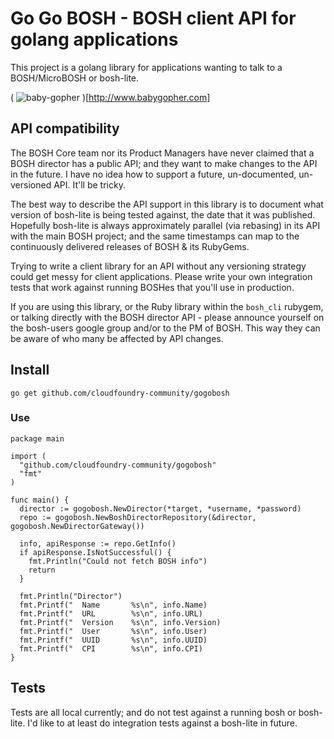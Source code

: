 # Go Go BOSH - BOSH client API for golang applications

This project is a golang library for applications wanting to talk to a BOSH/MicroBOSH or bosh-lite.

( ![baby-gopher](https://raw2.github.com/drnic/babygopher-site/gh-pages/images/babygopher-badge.png) )[http://www.babygopher.com]

## API compatibility

The BOSH Core team nor its Product Managers have never claimed that a BOSH director has a public API; and they want to make changes to the API in the future. I have no idea how to support a future, un-documented, un-versioned API. It'll be tricky.

The best way to describe the API support in this library is to document what version of bosh-lite is being tested against, the date that it was published. Hopefully bosh-lite is always approximately parallel (via rebasing) in its API with the main BOSH project; and the same timestamps can map to the continuously delivered releases of BOSH & its RubyGems.

Trying to write a client library for an API without any versioning strategy could get messy for client applications. Please write your own integration tests that work against running BOSHes that you'll use in production.

If you are using this library, or the Ruby library within the `bosh_cli` rubygem, or talking directly with the BOSH director API - please announce yourself on the bosh-users google group and/or to the PM of BOSH. This way they can be aware of who many be affected by API changes.

## Install

```
go get github.com/cloudfoundry-community/gogobosh
````

### Use

``` golang
package main

import (
  "github.com/cloudfoundry-community/gogobosh"
  "fmt"
)

func main() {
  director := gogobosh.NewDirector(*target, *username, *password)
  repo := gogobosh.NewBoshDirectorRepository(&director, gogobosh.NewDirectorGateway())

  info, apiResponse := repo.GetInfo()
  if apiResponse.IsNotSuccessful() {
    fmt.Println("Could not fetch BOSH info")
    return
  }

  fmt.Println("Director")
  fmt.Printf("  Name       %s\n", info.Name)
  fmt.Printf("  URL        %s\n", info.URL)
  fmt.Printf("  Version    %s\n", info.Version)
  fmt.Printf("  User       %s\n", info.User)
  fmt.Printf("  UUID       %s\n", info.UUID)
  fmt.Printf("  CPI        %s\n", info.CPI)
}
```

## Tests

Tests are all local currently; and do not test against a running bosh or bosh-lite. I'd like to at least do integration tests against a bosh-lite in future.
